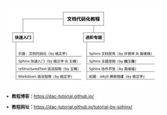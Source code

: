 ![tutorial-outline](tutorial-project/source/images/tutorial-outline.png)

+ **教程博客：**<https://dac-tutorial.github.io/>

+ **教程网址：**<https://dac-tutorial.github.io/tutorial-by-sphinx/>

